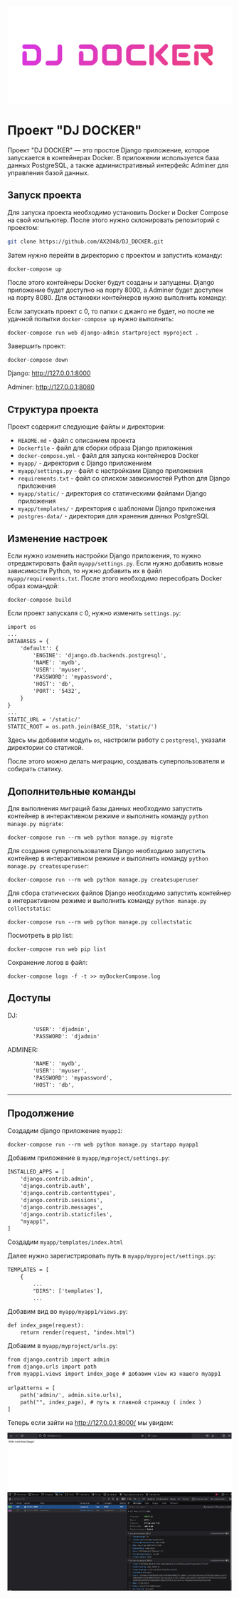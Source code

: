 ![](readme_content/dj_docker_title_img.png)
# Проект "DJ DOCKER"

Проект "DJ DOCKER" — это простое Django приложение, которое запускается в контейнерах Docker. В приложении используется база данных PostgreSQL, а также административный интерфейс Adminer для управления базой данных.

## Запуск проекта

Для запуска проекта необходимо установить Docker и Docker Compose на свой компьютер. После этого нужно склонировать репозиторий с проектом:

```bash
git clone https://github.com/AX2048/DJ_DOCKER.git
```

Затем нужно перейти в директорию с проектом и запустить команду:

```bash
docker-compose up
```

После этого контейнеры Docker будут созданы и запущены. Django приложение будет доступно на порту 8000, а Adminer будет доступен на порту 8080. Для остановки контейнеров нужно выполнить команду:

Если запускать проект с 0, то папки с джанго не будет, но после не удачной попытки `docker-compose up` нужно выполнить:

```
docker-compose run web django-admin startproject myproject .
```

Завершить проект:
```
docker-compose down
```

Django: http://127.0.0.1:8000

Adminer: http://127.0.0.1:8080


## Структура проекта

Проект содержит следующие файлы и директории: 
- `README.md` - файл с описанием проекта 
- `Dockerfile` - файл для сборки образа Django приложения 
- `docker-compose.yml` - файл для запуска контейнеров Docker 
- `myapp/` - директория с Django приложением 
- `myapp/settings.py` - файл с настройками Django приложения 
- `requirements.txt` - файл со списком зависимостей Python для Django приложения 
- `myapp/static/` - директория со статическими файлами Django приложения 
- `myapp/templates/` - директория с шаблонами Django приложения 
- `postgres-data/` - директория для хранения данных PostgreSQL

## Изменение настроек

Если нужно изменить настройки Django приложения, то нужно отредактировать файл `myapp/settings.py`. Если нужно добавить новые зависимости Python, то нужно добавить их в файл `myapp/requirements.txt`. После этого необходимо пересобрать Docker образ командой:

```
docker-compose build
```
Если проект запускаля с 0, нужно изменить `settings.py`:
```
import os
...
DATABASES = {
    'default': {
        'ENGINE': 'django.db.backends.postgresql',
        'NAME': 'mydb',
        'USER': 'myuser',
        'PASSWORD': 'mypassword',
        'HOST': 'db',
        'PORT': '5432',
    }
}
...
STATIC_URL = '/static/'
STATIC_ROOT = os.path.join(BASE_DIR, 'static/')
```
Здесь мы добавили модуль `os`, настроили работу с `postgresql`, указали директории со статикой.

После этого можно делать миграцию, создавать суперпользователя и собирать статику.

## Дополнительные команды

Для выполнения миграций базы данных необходимо запустить контейнер в интерактивном режиме и выполнить команду `python manage.py migrate`:

```
docker-compose run --rm web python manage.py migrate
```

Для создания суперпользователя Django необходимо запустить контейнер в интерактивном режиме и выполнить команду `python manage.py createsuperuser`:

```
docker-compose run --rm web python manage.py createsuperuser
```

Для сбора статических файлов Django необходимо запустить контейнер в интерактивном режиме и выполнить команду `python manage.py collectstatic`:

```
docker-compose run --rm web python manage.py collectstatic
```

Посмотреть в pip list:
```
docker-compose run web pip list
```
Сохранение логов в файл:
```
docker-compose logs -f -t >> myDockerCompose.log
```

## Доступы

DJ:
```
	    'USER': 'djadmin',
        'PASSWORD': 'djadmin'
```

ADMINER:
```
        'NAME': 'mydb',
        'USER': 'myuser',
        'PASSWORD': 'mypassword',
        'HOST': 'db',
```

---

## Продолжение

Создадим django приложение `myapp1`:
```
docker-compose run --rm web python manage.py startapp myapp1
```

Добавим приложение в `myapp/myproject/settings.py`:
```
INSTALLED_APPS = [
    'django.contrib.admin',
    'django.contrib.auth',
    'django.contrib.contenttypes',
    'django.contrib.sessions',
    'django.contrib.messages',
    'django.contrib.staticfiles',
    "myapp1",
]
```
Создадим `myapp/templates/index.html`

Далее нужно зарегистрировать путь в `myapp/myproject/settings.py`:
```
TEMPLATES = [
    {
        ...
        "DIRS": ['templates'],
        ...
```

Добавим вид во `myapp/myapp1/views.py`:
```
def index_page(request):
    return render(request, "index.html")
```

Добавим в `myapp/myproject/urls.py`:
```
from django.contrib import admin
from django.urls import path
from myapp1.views import index_page # добавим view из нашего myapp1

urlpatterns = [
    path('admin/', admin.site.urls),
    path("", index_page), # путь к главной страницу ( index )
]
```

Теперь если зайти на http://127.0.0.1:8000/ мы увидем:

![](readme_content/dj_docker_img1.PNG)